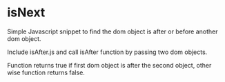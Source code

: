 # isNext
Simple Javascript snippet to find the dom object is after or before another dom object.

Include isAfter.js and call isAfter function by passing two dom objects.

Function returns true if first dom object is after the second object, other wise function returns false.

